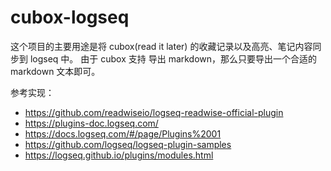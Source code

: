 # cubox-logseq

这个项目的主要用途是将 cubox(read it later) 的收藏记录以及高亮、笔记内容同步到 logseq 中。
由于 cubox 支持 导出 markdown，那么只要导出一个合适的 markdown 文本即可。

参考实现：

- <https://github.com/readwiseio/logseq-readwise-official-plugin>
- <https://plugins-doc.logseq.com/>
- <https://docs.logseq.com/#/page/Plugins%2001>
- <https://github.com/logseq/logseq-plugin-samples>
- <https://logseq.github.io/plugins/modules.html>


